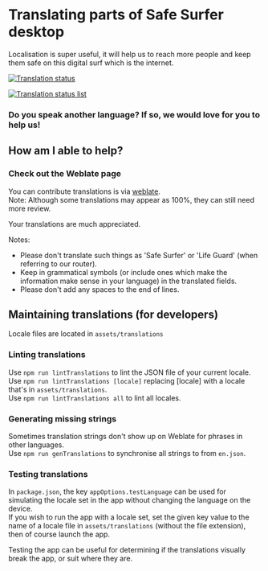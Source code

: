 # Translating parts of Safe Surfer desktop
Localisation is super useful, it will help us to reach more people and keep them safe on this digital surf which is the internet.  

[![Translation status](https://hosted.weblate.org/widgets/safe-surfer/-/translations/svg-badge.svg)](https://hosted.weblate.org/projects/safe-surfer/translations)  

[![Translation status list](https://hosted.weblate.org/widgets/safe-surfer/-/translations/multi-auto.svg)](https://hosted.weblate.org/projects/safe-surfer/translations)  

### Do you speak another language? If so, we would love for you to help us!
## How am I able to help?
### Check out the Weblate page
You can contribute translations is via [weblate](https://hosted.weblate.org/projects/safe-surfer/translations).  
Note: Although some translations may appear as 100%, they can still need more review.  

Your translations are much appreciated.  

Notes:  
- Please don't translate such things as 'Safe Surfer' or 'Life Guard' (when referring to our router).  
- Keep in grammatical symbols (or include ones which make the information make sense in your language) in the translated fields.  
- Please don't add any spaces to the end of lines.  

## Maintaining translations (for developers)
Locale files are located in `assets/translations`  

### Linting translations
Use `npm run lintTranslations` to lint the JSON file of your current locale.  
Use `npm run lintTranslations [locale]` replacing [locale] with a locale that's in `assets/translations`.  
Use `npm run lintTranslations all` to lint all locales.  

### Generating missing strings
Sometimes translation strings don't show up on Weblate for phrases in other languages.  
Use `npm run genTranslations` to synchronise all strings to from `en.json`.  

### Testing translations
In `package.json`, the key `appOptions.testLanguage` can be used for simulating the locale set in the app without changing the language on the device.  
If you wish to run the app with a locale set, set the given key value to the name of a locale file in `assets/translations` (without the file extension), then of course launch the app.  

Testing the app can be useful for determining if the translations visually break the app, or suit where they are.  
